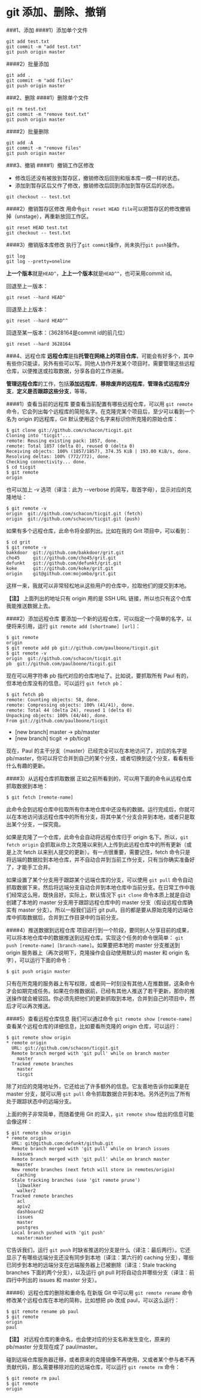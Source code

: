 git 添加、删除、撤销
==================

###1、添加
####1）添加单个文件
```git
git add test.txt
git commit -m "add test.txt"
git push origin master
```
####2）批量添加
```git
git add . 
git commit -m "add files"
git push origin master
```

###2、删除
####1）删除单个文件
```git
git rm test.txt
git commit -m "remove test.txt"
git push origin master
```
####2）批量删除
```git
git add -A
git commit -m "remove files"
git push origin master
```

###3、撤销
####1）撤销工作区修改
- 修改后还没有被放到暂存区，撤销修改后回到和版本库一模一样的状态。
- 添加到暂存区后又作了修改，撤销修改后回到添加到暂存区后的状态。

```git
git checkout -- test.txt
```
####2）撤销暂存区修改
用命令`git reset HEAD file`可以把暂存区的修改撤销掉（unstage），再重新放回工作区。
```git
git reset HEAD test.txt
git checkout -- test.txt
```
####3）撤销版本库修改
执行了`git commit`操作，尚未执行`git push`操作。
```git
git log
git log --pretty=oneline
```
**上一个版本**就是`HEAD^`，**上上一个版本**就是`HEAD^^`，也可采用commit id。

回退至上一版本：
```git
git reset --hard HEAD^
```
回退至上上版本：
```git
git reset --hard HEAD^^
```
回退至某一版本：（3628164是commit id的前几位）
```git
git reset --hard 3628164
```

###4、远程仓库
**远程仓库**是指**托管在网络上的项目仓库**，可能会有好多个，其中有些你只能读，另外有些可以写。同他人协作开发某个项目时，需要管理这些远程仓库，以便推送或拉取数据，分享各自的工作进展。 

**管理远程仓库**的工作，包括**添加远程库**，**移除废弃的远程库**，**管理各式远程库分支**，**定义是否跟踪这些分支**，等等。

####1）查看当前的远程库
要查看当前配置有哪些远程仓库，可以用 `git remote` 命令，它会列出每个远程库的简短名字。在克隆完某个项目后，至少可以看到一个名为 origin 的远程库，Git 默认使用这个名字来标识你所克隆的原始仓库：
```git
$ git clone git://github.com/schacon/ticgit.git
Cloning into 'ticgit'...
remote: Reusing existing pack: 1857, done.
remote: Total 1857 (delta 0), reused 0 (delta 0)
Receiving objects: 100% (1857/1857), 374.35 KiB | 193.00 KiB/s, done.
Resolving deltas: 100% (772/772), done.
Checking connectivity... done.
$ cd ticgit
$ git remote
origin
```
也可以加上 -v 选项（译注：此为 --verbose 的简写，取首字母），显示对应的克隆地址：
```git
$ git remote -v
origin  git://github.com/schacon/ticgit.git (fetch)
origin  git://github.com/schacon/ticgit.git (push)
```
如果有多个远程仓库，此命令将全部列出。比如在我的 Grit 项目中，可以看到：
```git
$ cd grit
$ git remote -v
bakkdoor  git://github.com/bakkdoor/grit.git
cho45     git://github.com/cho45/grit.git
defunkt   git://github.com/defunkt/grit.git
koke      git://github.com/koke/grit.git
origin    git@github.com:mojombo/grit.git
```
这样一来，我就可以非常轻松地从这些用户的仓库中，拉取他们的提交到本地。

**【注】** 上面列出的地址只有 origin 用的是 SSH URL 链接，所以也只有这个仓库我能推送数据上去。

####2）添加远程仓库
要添加一个新的远程仓库，可以指定一个简单的名字，以便将来引用，运行 `git remote add [shortname] [url]`：
```git
$ git remote
origin
$ git remote add pb git://github.com/paulboone/ticgit.git
$ git remote -v
origin  git://github.com/schacon/ticgit.git
pb  git://github.com/paulboone/ticgit.git
```
现在可以用字符串 pb 指代对应的仓库地址了。比如说，要抓取所有 Paul 有的，但本地仓库没有的信息，可以运行 `git fetch pb`：
```git
$ git fetch pb
remote: Counting objects: 58, done.
remote: Compressing objects: 100% (41/41), done.
remote: Total 44 (delta 24), reused 1 (delta 0)
Unpacking objects: 100% (44/44), done.
From git://github.com/paulboone/ticgit
```
 * [new branch]      master     -> pb/master
 * [new branch]      ticgit     -> pb/ticgit

现在，Paul 的主干分支（master）已经完全可以在本地访问了，对应的名字是 pb/master，你可以将它合并到自己的某个分支，或者切换到这个分支，看看有些什么有趣的更新。

####3）从远程仓库抓取数据
正如之前所看到的，可以用下面的命令从远程仓库抓取数据到本地：
```git
$ git fetch [remote-name]
```
此命令会到远程仓库中拉取所有你本地仓库中还没有的数据。运行完成后，你就可以在本地访问该远程仓库中的所有分支，将其中某个分支合并到本地，或者只是取出某个分支，一探究竟。

如果是克隆了一个仓库，此命令会自动将远程仓库归于 origin 名下。所以，`git fetch origin` 会抓取从你上次克隆以来别人上传到此远程仓库中的所有更新（或是上次 fetch 以来别人提交的更新）。有一点很重要，需要记住，fetch 命令只是将远端的数据拉到本地仓库，并不自动合并到当前工作分支，只有当你确实准备好了，才能手工合并。

如果设置了某个分支用于跟踪某个远端仓库的分支，可以使用 `git pull` 命令自动抓取数据下来，然后将远端分支自动合并到本地仓库中当前分支。在日常工作中我们经常这么用，既快且好。实际上，默认情况下 `git clone` 命令本质上就是自动创建了本地的 master 分支用于跟踪远程仓库中的 master 分支（假设远程仓库确实有 master 分支）。所以一般我们运行 git pull，目的都是要从原始克隆的远端仓库中抓取数据后，合并到工作目录中的当前分支。

####4）推送数据到远程仓库
项目进行到一个阶段，要同别人分享目前的成果，可以将本地仓库中的数据推送到远程仓库。实现这个任务的命令很简单： `git push [remote-name] [branch-name]`。如果要把本地的 master 分支推送到 origin 服务器上（再次说明下，克隆操作会自动使用默认的 master 和 origin 名字），可以运行下面的命令：
```git
$ git push origin master
```
只有在所克隆的服务器上有写权限，或者同一时刻没有其他人在推数据，这条命令才会如期完成任务。如果在你推数据前，已经有其他人推送了若干更新，那你的推送操作就会被驳回。你必须先把他们的更新抓取到本地，合并到自己的项目中，然后才可以再次推送。

####5）查看远程仓库信息
我们可以通过命令 `git remote show [remote-name]` 查看某个远程仓库的详细信息，比如要看所克隆的 origin 仓库，可以运行：
```git
$ git remote show origin
* remote origin
  URL: git://github.com/schacon/ticgit.git
  Remote branch merged with 'git pull' while on branch master
    master
  Tracked remote branches
    master
    ticgit
```
除了对应的克隆地址外，它还给出了许多额外的信息。它友善地告诉你如果是在 master 分支，就可以用 `git pull` 命令抓取数据合并到本地。另外还列出了所有处于跟踪状态中的远端分支。

上面的例子非常简单，而随着使用 Git 的深入，`git remote show` 给出的信息可能会像这样：
```git
$ git remote show origin
* remote origin
  URL: git@github.com:defunkt/github.git
  Remote branch merged with 'git pull' while on branch issues
    issues
  Remote branch merged with 'git pull' while on branch master
    master
  New remote branches (next fetch will store in remotes/origin)
    caching
  Stale tracking branches (use 'git remote prune')
    libwalker
    walker2
  Tracked remote branches
    acl
    apiv2
    dashboard2
    issues
    master
    postgres
  Local branch pushed with 'git push'
    master:master
```
它告诉我们，运行 `git push` 时缺省推送的分支是什么（译注：最后两行）。它还显示了有哪些远端分支还没有同步到本地（译注：第六行的 caching 分支），哪些已同步到本地的远端分支在远端服务器上已被删除（译注：Stale tracking branches 下面的两个分支），以及运行 git pull 时将自动合并哪些分支（译注：前四行中列出的 issues 和 master 分支）。

####6）远程仓库的删除和重命名
在新版 Git 中可以用 `git remote rename` 命令修改某个远程仓库在本地的简称，比如想把 pb 改成 paul，可以这么运行：
```git
$ git remote rename pb paul
$ git remote
origin
paul
```
**【注】** 对远程仓库的重命名，也会使对应的分支名称发生变化，原来的 pb/master 分支现在成了 paul/master。

碰到远端仓库服务器迁移，或者原来的克隆镜像不再使用，又或者某个参与者不再贡献代码，那么需要移除对应的远端仓库，可以运行 `git remote rm` 命令：
```git
$ git remote rm paul
$ git remote
origin
```